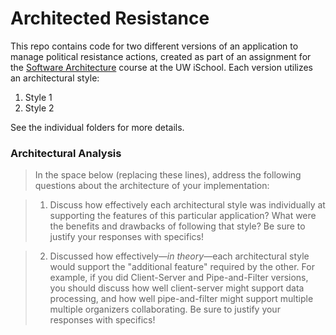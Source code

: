 # Architected Resistance

This repo contains code for two different versions of an application to manage political resistance actions, created as part of an assignment for the [Software Architecture](https://canvas.uw.edu/courses/1100150) course at the UW iSchool. Each version utilizes an architectural style:

1. Style 1
2. Style 2

See the individual folders for more details.


### Architectural Analysis
> In the space below (replacing these lines), address the following questions about the architecture of your implementation:

> 1. Discuss how effectively each architectural style was individually at supporting the features of this particular application? What were the benefits and drawbacks of following that style? Be sure to justify your responses with specifics!

> 2. Discussed how effectively&mdash;_in theory_&mdash;each architectural style would support the "additional feature" required by the other. For example, if you did Client-Server and Pipe-and-Filter versions, you should discuss how well client-server might support data processing, and how well pipe-and-filter might support multiple multiple organizers collaborating. Be sure to justify your responses with specifics!
